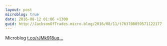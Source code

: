 ```yaml
---
layout: post
microblog: true
date: 2016-08-12 01:06 +1300
guid: http://JacksonOfTrades.micro.blog/2016/08/11/t763708059571122177.html
---
```

Microblog [t.co/rJMk918uq...](https://t.co/rJMk918uq2)
